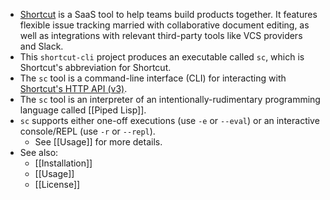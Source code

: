 - [Shortcut](https://shortcut.com/) is a SaaS tool to help teams build products together. It features flexible issue tracking married with collaborative document editing, as well as integrations with relevant third-party tools like VCS providers and Slack.
- This `shortcut-cli` project produces an executable called `sc`, which is Shortcut's abbreviation for Shortcut.
- The `sc` tool is a command-line interface (CLI) for interacting with [Shortcut's HTTP API (v3)](https://shortcut.com/api/rest/v3).
- The `sc` tool is an interpreter of an intentionally-rudimentary programming language called [[Piped Lisp]].
- `sc` supports either one-off executions (use `-e` or `--eval`) or an interactive console/REPL (use `-r` or `--repl`).
	- See [[Usage]] for more details.
- See also:
	- [[Installation]]
	- [[Usage]]
	- [[License]]